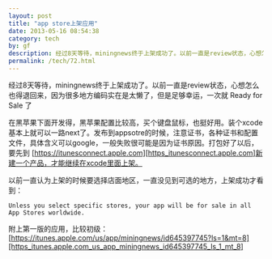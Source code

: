 ```yaml
---
layout: post
title: "app store上架应用"
date: 2013-05-16 08:54:38
category: tech
by: gf
description: 经过8天等待，miningnews终于上架成功了。以前一直是review状态，心想怎么也得退回来，因为很多地方编码实在是太懒了，但是足够幸运，一次就ReadyforSale了在黑苹果下面开发得，黑
permalink: /tech/72.html
---
```

经过8天等待，miningnews终于上架成功了。以前一直是review状态，心想怎么也得退回来，因为很多地方编码实在是太懒了，但是足够幸运，一次就 Ready for Sale 了

在黑苹果下面开发得，黑苹果配置比较高，买个键盘鼠标，也挺好用。装个xcode基本上就可以一路next了。发布到appsotre的时候，注意证书，各种证书和配置文件，具体含义可以google，一般失败很可能是因为证书原因。打包好了以后，要先到 [https://itunesconnect.apple.com][https_itunesconnect.apple.com]新建一个产品，才能继续在xcode里面上架。

以前一直认为上架的时候要选择店面地区，一直没见到可选的地方，上架成功才看到：

    Unless you select specific stores, your app will be for sale in all App Stores worldwide.

附上第一版的应用，比较初级：[https://itunes.apple.com/us/app/miningnews/id645397745?ls=1&mt=8][https_itunes.apple.com_us_app_miningnews_id645397745_ls_1_mt_8]


[https_itunesconnect.apple.com]: http://www.gfzj.us
[https_itunes.apple.com_us_app_miningnews_id645397745_ls_1_mt_8]: https://itunes.apple.com/us/app/miningnews/id645397745?ls=1&mt=8
